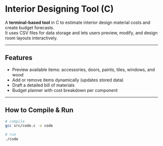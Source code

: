 #  Interior Designing Tool (C)

A **terminal-based tool** in C to estimate interior design material costs and create budget forecasts.  
It uses CSV files for data storage and lets users preview, modify, and design room layouts interactively.  

---

##  Features
- Preview available items: accessories, doors, paints, tiles, windows, and wood  
- Add or remove items dynamically (updates stored data)  
- Draft a detailed bill of materials  
- Budget planner with cost breakdown per component  

---

##  How to Compile & Run
```bash
# compile
gcc src/code.c -o code

# run
./code
